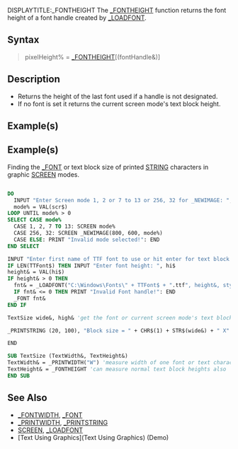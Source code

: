 DISPLAYTITLE:_FONTHEIGHT
The [_FONTHEIGHT](_FONTHEIGHT) function returns the font height of a font handle created by [_LOADFONT](_LOADFONT).



## Syntax

> pixelHeight% = [_FONTHEIGHT](_FONTHEIGHT)[(fontHandle&)] 


## Description

* Returns the height of the last font used if a handle is not designated.
* If no font is set it returns the current screen mode's text block height.


## Example(s)

## Example(s)
 Finding the [_FONT](_FONT) or text block size of printed [STRING](STRING) characters in graphic [SCREEN](SCREEN) modes.

```vb

DO
  INPUT "Enter Screen mode 1, 2 or 7 to 13 or 256, 32 for _NEWIMAGE: ", scr$
  mode% = VAL(scr$)
LOOP UNTIL mode% > 0
SELECT CASE mode%
  CASE 1, 2, 7 TO 13: SCREEN mode%
  CASE 256, 32: SCREEN _NEWIMAGE(800, 600, mode%)
  CASE ELSE: PRINT "Invalid mode selected!": END
END SELECT

INPUT "Enter first name of TTF font to use or hit enter for text block size: ", TTFont$
IF LEN(TTFont$) THEN INPUT "Enter font height: ", hi$
height& = VAL(hi$)
IF height& > 0 THEN
  fnt& = _LOADFONT("C:\Windows\Fonts\" + TTFont$ + ".ttf", height&, style$)
  IF fnt& <= 0 THEN PRINT "Invalid Font handle!": END
  _FONT fnt&
END IF

TextSize wide&, high& 'get the font or current screen mode's text block pixel size

_PRINTSTRING (20, 100), "Block size = " + CHR$(1) + STR$(wide&) + " X" + STR$(high&) + " " + CHR$(2)

END

SUB TextSize (TextWidth&, TextHeight&)
TextWidth& = _PRINTWIDTH("W") 'measure width of one font or text character
TextHeight& = _FONTHEIGHT 'can measure normal text block heights also
END SUB 

```


## See Also

* [_FONTWIDTH](_FONTWIDTH), [_FONT](_FONT)
* [_PRINTWIDTH](_PRINTWIDTH), [_PRINTSTRING](_PRINTSTRING)
* [SCREEN](SCREEN), [_LOADFONT](_LOADFONT)
* [Text Using Graphics](Text Using Graphics) (Demo)




